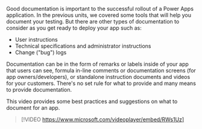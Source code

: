 Good documentation is important to the successful rollout of a Power Apps application. In the previous units, we covered some tools that will help you document your testing. But there are other types of documentation to consider as you get ready to deploy your app such as:

- User instructions
- Technical specifications and administrator instructions
- Change ("bug") logs

Documentation can be in the form of remarks or labels inside of your app that users can see, formula in-line comments or documentation screens (for app owners/developers), or standalone instruction documents and videos for your customers. There's no set rule for what to provide and many means to provide documentation.

This video provides some best practices and suggestions on what to document for an app.

> [!VIDEO https://www.microsoft.com/videoplayer/embed/RWs1Uz]
